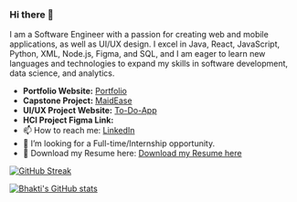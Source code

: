 ### Hi there 👋

I am a Software Engineer with a passion for creating web and mobile applications, as well as UI/UX design. I excel in Java, React, JavaScript, Python, XML, Node.js, Figma, and SQL, and I am eager to learn new languages and technologies to expand my skills in software development, data science, and analytics.


- **Portfolio Website:** [Portfolio](https://bhakti0209.wixsite.com/mysite)  
- **Capstone Project:** [MaidEase](https://github.com/Bhaktipalkar/Maid-Ease)  
- **UI/UX Project Website:** [To-Do-App](https://github.com/Bhaktipalkar/ToDoApplication)  
- **HCI Project Figma Link:**   
- 📫 How to reach me: [LinkedIn](https://www.linkedin.com/in/bhakti-palkar/)  
- 🤔 I’m looking for a Full-time/Internship opportunity.  
- 📓 Download my Resume here: [Download my Resume here](https://github.com/Bhaktipalkar/Bhaktipalkar/blob/main/Resume_Bhakti_Palkar.pdf)  

  

[![GitHub Streak](https://streak-stats.demolab.com/?user=Bhaktipalkar)](https://git.io/streak-stats)


[![Bhakti's GitHub stats](https://github-readme-stats.vercel.app/api?username=Bhaktipalkar)](https://github.com/Bhaktipalkar/github-readme-stats)
